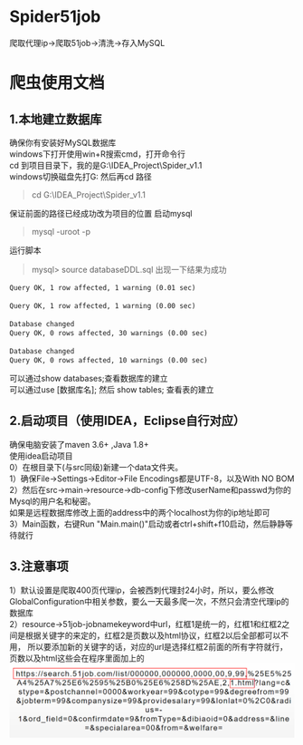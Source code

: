# Spider51job
爬取代理ip->爬取51job->清洗->存入MySQL
# 爬虫使用文档  
## 1.本地建立数据库 
确保你有安装好MySQL数据库  
windows下打开使用win+R搜索cmd，打开命令行  
cd 到项目目录下，我的是G:\IDEA_Project\Spider_v1.1  
windows切换磁盘先打G: 然后再cd 路径  
> cd G:\IDEA_Project\Spider_v1.1

保证前面的路径已经成功改为项目的位置
启动mysql  
> mysql -uroot -p  

运行脚本  
> mysql> source databaseDDL.sql
出现一下结果为成功
```
Query OK, 1 row affected, 1 warning (0.01 sec)

Query OK, 1 row affected, 1 warning (0.00 sec)

Database changed
Query OK, 0 rows affected, 30 warnings (0.00 sec)

Database changed
Query OK, 0 rows affected, 10 warnings (0.00 sec)
```

可以通过show databases;查看数据库的建立  
可以通过use [数据库名]; 然后 show tables; 查看表的建立

## 2.启动项目（使用IDEA，Eclipse自行对应）
确保电脑安装了maven 3.6+ ,Java 1.8+   
使用idea启动项目   
0）在根目录下(与src同级)新建一个data文件夹。   
1）确保File->Settings->Editor->File Encodings都是UTF-8，以及With NO BOM   
2）然后在src->main->resource->db-config下修改userName和passwd为你的Mysql的用户名和秘密。  
如果是远程数据库修改上面的address中的两个localhost为你的ip地址即可  
3）Main函数，右键Run "Main.main()"启动或者ctrl+shift+f10启动，然后静静等待就行

## 3.注意事项
1）默认设置是爬取400页代理ip，会被西刺代理封24小时，所以，要么修改GlobalConfiguration中相关参数，要么一天最多爬一次，不然只会清空代理ip的数据库  
2）resource->51job-jobnamekeyword中url，红框1是统一的，红框1和红框2之间是根据关键字的来定的，红框2是页数以及html协议，红框2以后全部都可以不用，
所以要添加新的关键字的话，对应的url是选择红框2前面的所有字符就行，页数以及html这些会在程序里面加上的
<img src="./urlExample.png">
